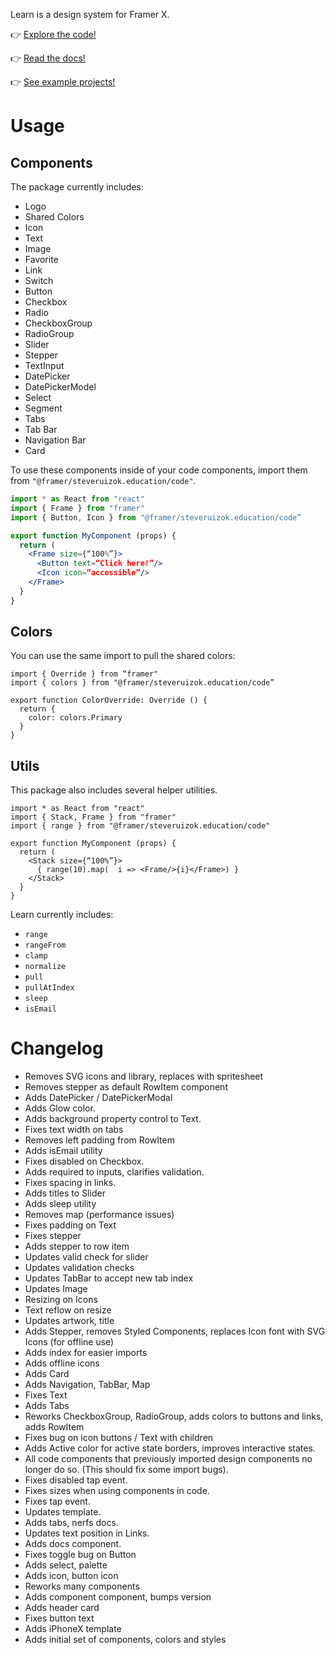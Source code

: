 Learn is a design system for Framer X.

👉 [Explore the code!](https://github.com/framer/framer-education/tree/master/Learn/learn.framerfx)

👉 [Read the docs!](https://github.com/framer/framer-education/wiki)

👉 [See example projects!](https://github.com/framer/framer-education/tree/master/Projects)

# Usage

## Components 

The package currently includes:

- Logo
- Shared Colors
- Icon
- Text
- Image
- Favorite
- Link
- Switch
- Button
- Checkbox
- Radio
- CheckboxGroup
- RadioGroup
- Slider
- Stepper
- TextInput
- DatePicker
- DatePickerModel
- Select
- Segment
- Tabs
- Tab Bar
- Navigation Bar
- Card

To use these components inside of your code components, import them from `"@framer/steveruizok.education/code"`.

```jsx
import * as React from "react"
import { Frame } from "framer"
import { Button, Icon } from "@framer/steveruizok.education/code”

export function MyComponent (props) {
  return (
    <Frame size={“100%”}>
      <Button text=“Click here!”/>
      <Icon icon=“accessible”/>
    </Frame>
  }
}
```

## Colors

You can use the same import to pull the shared colors:

```tsx
import { Override } from “framer"
import { colors } from "@framer/steveruizok.education/code”

export function ColorOverride: Override () {
  return {
    color: colors.Primary
  }
}
```

## Utils

This package also includes several helper utilities.

```tsx
import * as React from "react"
import { Stack, Frame } from "framer"
import { range } from "@framer/steveruizok.education/code"

export function MyComponent (props) {
  return (
    <Stack size={“100%”}>
      { range(10).map(  i => <Frame/>{i}</Frame>) }
    </Stack>
  }
}
```

Learn currently includes:

* `range`
* `rangeFrom`
* `clamp`
* `normalize`
* `pull`
* `pullAtIndex`
* `sleep`
* `isEmail`
 
# Changelog

- Removes SVG icons and library, replaces with spritesheet
- Removes stepper as default RowItem component
- Adds DatePicker / DatePickerModal
- Adds Glow color.
- Adds background property control to Text.
- Fixes text width on tabs
- Removes left padding from RowItem
- Adds isEmail utility
- Fixes disabled on Checkbox.
- Adds required to inputs, clarifies validation.
- Fixes spacing in links.
- Adds titles to Slider
- Adds sleep utility
- Removes map (performance issues)
- Fixes padding on Text
- Fixes stepper
- Adds stepper to row item
- Updates valid check for slider
- Updates validation checks
- Updates TabBar to accept new tab index
- Updates Image
- Resizing on Icons
- Text reflow on resize
- Updates artwork, title
- Adds Stepper, removes Styled Components, replaces Icon font with SVG Icons (for offline use)
- Adds index for easier imports
- Adds offline icons
- Adds Card
- Adds Navigation, TabBar, Map
- Fixes Text
- Adds Tabs
- Reworks CheckboxGroup, RadioGroup, adds colors to buttons and links, adds RowItem
- Fixes bug on icon buttons / Text with children
- Adds Active color for active state borders, improves interactive states. 
- All code components that previously imported design components no longer do so. (This should fix some import bugs).
- Fixes disabled tap event.
- Fixes sizes when using components in code.
- Fixes tap event.
- Updates template.
- Adds tabs, nerfs docs.
- Updates text position in Links.
- Adds docs component.
- Fixes toggle bug on Button
- Adds select, palette
- Adds icon, button icon
- Reworks many components
- Adds component component, bumps version
- Adds header card
- Fixes button text
- Adds iPhoneX template
- Adds initial set of components, colors and styles